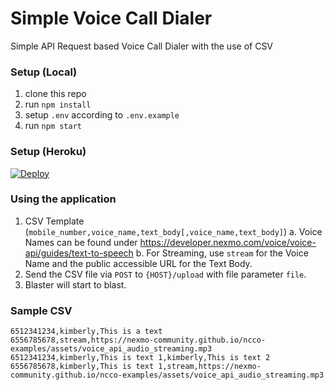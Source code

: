 # Simple Voice Call Dialer
Simple API Request based Voice Call Dialer with the use of CSV

### Setup (Local)
1. clone this repo
2. run `npm install`
3. setup `.env` according to `.env.example`
4. run `npm start`

### Setup (Heroku)
[![Deploy](https://www.herokucdn.com/deploy/button.svg)](https://heroku.com/deploy?template=https://github.com/nexmo-se/simple-voice-call-dialer)


### Using the application
1. CSV Template (`mobile_number,voice_name,text_body[,voice_name,text_body]`)
  a. Voice Names can be found under https://developer.nexmo.com/voice/voice-api/guides/text-to-speech
  b. For Streaming, use `stream` for the Voice Name and the public accessible URL for the Text Body.
2. Send the CSV file via `POST` to `{HOST}/upload` with file parameter `file`.
3. Blaster will start to blast.

### Sample CSV
```
6512341234,kimberly,This is a text
6556785678,stream,https://nexmo-community.github.io/ncco-examples/assets/voice_api_audio_streaming.mp3
6512341234,kimberly,This is text 1,kimberly,This is text 2
6556785678,kimberly,This is text 1,stream,https://nexmo-community.github.io/ncco-examples/assets/voice_api_audio_streaming.mp3
```